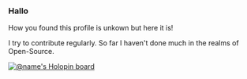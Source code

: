 ### Hallo
<p>How you found this profile is unkown but here it is!<p/>
<p>I try to contribute regularly. So far I haven't done much in the realms of Open-Source.<p/>

[![@name's Holopin board](https://holopin.io/api/user/board?user=name)](https://holopin.io/@name)
